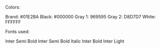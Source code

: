 Colors:

Brand: #01E2BA
Black: #000000 
Gray 1: 969595
Gray 2: D8D7D7
White: FFFFFF

Fonts used:

Inter Semi Bold
Inter Semi Bold Italic
Inter Bold
Inter Light